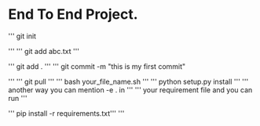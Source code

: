 # End To End Project.
'''
git init

'''
'''
git add abc.txt
'''


'''
git add .
'''
'''
git commit -m "this is my first commit"

'''
'''
git pull
'''
'''
bash your_file_name.sh
'''
'''
python setup.py install
'''
'''
another way you can mention -e . in
'''
'''
 your requirement file and you can run
 '''

'''
pip install -r requirements.txt'''
'''